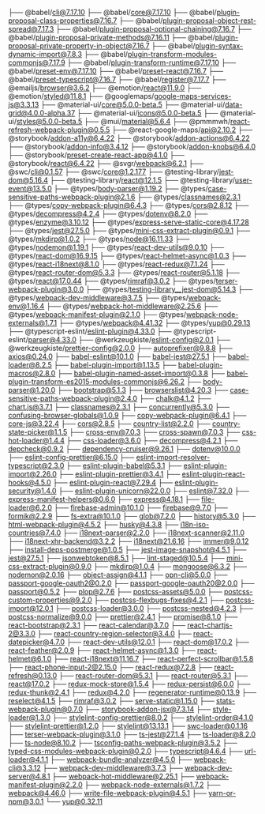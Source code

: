 ├── @babel/cli@7.17.10
├── @babel/core@7.17.10
├── @babel/plugin-proposal-class-properties@7.16.7
├── @babel/plugin-proposal-object-rest-spread@7.17.3
├── @babel/plugin-proposal-optional-chaining@7.16.7
├── @babel/plugin-proposal-private-methods@7.16.11
├── @babel/plugin-proposal-private-property-in-object@7.16.7
├── @babel/plugin-syntax-dynamic-import@7.8.3
├── @babel/plugin-transform-modules-commonjs@7.17.9
├── @babel/plugin-transform-runtime@7.17.10
├── @babel/preset-env@7.17.10
├── @babel/preset-react@7.16.7
├── @babel/preset-typescript@7.16.7
├── @babel/register@7.17.7
├── @emailjs/browser@3.6.2
├── @emotion/react@11.9.0
├── @emotion/styled@11.8.1
├── @googlemaps/google-maps-services-js@3.3.13
├── @material-ui/core@5.0.0-beta.5
├── @material-ui/data-grid@4.0.0-alpha.37
├── @material-ui/icons@5.0.0-beta.5
├── @material-ui/styles@5.0.0-beta.5
├── @mui/material@5.6.4
├── @pmmmwh/react-refresh-webpack-plugin@0.5.5
├── @react-google-maps/api@2.10.2
├── @storybook/addon-a11y@6.4.22
├── @storybook/addon-actions@6.4.22
├── @storybook/addon-info@3.4.12
├── @storybook/addon-knobs@6.4.0
├── @storybook/preset-create-react-app@4.1.0
├── @storybook/react@6.4.22
├── @svgr/webpack@6.2.1
├── @swc/cli@0.1.57
├── @swc/core@1.2.177
├── @testing-library/jest-dom@5.16.4
├── @testing-library/react@12.1.5
├── @testing-library/user-event@13.5.0
├── @types/body-parser@1.19.2
├── @types/case-sensitive-paths-webpack-plugin@2.1.6
├── @types/classnames@2.3.1
├── @types/copy-webpack-plugin@6.4.3
├── @types/cors@2.8.12
├── @types/decompress@4.2.4
├── @types/dotenv@8.2.0
├── @types/enzyme@3.10.12
├── @types/express-serve-static-core@4.17.28
├── @types/jest@27.5.0
├── @types/mini-css-extract-plugin@0.9.1
├── @types/mkdirp@1.0.2
├── @types/node@16.11.33
├── @types/nodemon@1.19.1
├── @types/react-dev-utils@9.0.10
├── @types/react-dom@16.9.15
├── @types/react-helmet-async@1.0.3
├── @types/react-i18next@8.1.0
├── @types/react-redux@7.1.24
├── @types/react-router-dom@5.3.3
├── @types/react-router@5.1.18
├── @types/react@17.0.44
├── @types/rimraf@3.0.2
├── @types/terser-webpack-plugin@3.0.0
├── @types/testing-library__jest-dom@5.14.3
├── @types/webpack-dev-middleware@3.7.5
├── @types/webpack-env@1.16.4
├── @types/webpack-hot-middleware@2.25.6
├── @types/webpack-manifest-plugin@2.1.0
├── @types/webpack-node-externals@1.7.1
├── @types/webpack@4.41.32
├── @types/yup@0.29.13
├── @typescript-eslint/eslint-plugin@4.33.0
├── @typescript-eslint/parser@4.33.0
├── @werkzeugkiste/eslint-config@2.0.1
├── @werkzeugkiste/prettier-config@2.0.0
├── autoprefixer@9.8.8
├── axios@0.24.0
├── babel-eslint@10.1.0
├── babel-jest@27.5.1
├── babel-loader@8.2.5
├── babel-plugin-import@1.13.5
├── babel-plugin-macros@2.8.0
├── babel-plugin-named-asset-import@0.3.8
├── babel-plugin-transform-es2015-modules-commonjs@6.26.2
├── body-parser@1.20.0
├── bootstrap@5.1.3
├── browserslist@4.20.3
├── case-sensitive-paths-webpack-plugin@2.4.0
├── chalk@4.1.2
├── chart.js@3.7.1
├── classnames@2.3.1
├── concurrently@5.3.0
├── confusing-browser-globals@1.0.9
├── copy-webpack-plugin@6.4.1
├── core-js@3.22.4
├── cors@2.8.5
├── country-list@2.2.0
├── country-state-picker@1.1.5
├── cross-env@7.0.3
├── cross-spawn@7.0.3
├── css-hot-loader@1.4.4
├── css-loader@3.6.0
├── decompress@4.2.1
├── depcheck@0.9.2
├── dependency-cruiser@9.26.1
├── dotenv@10.0.0
├── eslint-config-prettier@6.15.0
├── eslint-import-resolver-typescript@2.3.0
├── eslint-plugin-babel@5.3.1
├── eslint-plugin-import@2.26.0
├── eslint-plugin-prettier@3.4.1
├── eslint-plugin-react-hooks@4.5.0
├── eslint-plugin-react@7.29.4
├── eslint-plugin-security@1.4.0
├── eslint-plugin-unicorn@22.0.0
├── eslint@7.32.0
├── express-manifest-helpers@0.6.0
├── express@4.18.1
├── file-loader@6.2.0
├── firebase-admin@10.1.0
├── firebase@9.7.0
├── formik@2.2.9
├── fs-extra@10.1.0
├── glob@7.2.0
├── history@5.3.0
├── html-webpack-plugin@4.5.2
├── husky@4.3.8
├── i18n-iso-countries@7.4.0
├── i18next-parser@2.2.0
├── i18next-scanner@2.11.0
├── i18next-xhr-backend@3.2.2
├── i18next@21.6.16
├── immer@9.0.12
├── install-deps-postmerge@1.0.5
├── jest-image-snapshot@4.5.1
├── jest@27.5.1
├── jsonwebtoken@8.5.1
├── lint-staged@10.5.4
├── mini-css-extract-plugin@0.9.0
├── mkdirp@1.0.4
├── mongoose@6.3.2
├── nodemon@2.0.16
├── object-assign@4.1.1
├── opn-cli@5.0.0
├── passport-google-oauth2@0.2.0
├── passport-google-oauth20@2.0.0
├── passport@0.5.2
├── plop@2.7.6
├── postcss-assets@5.0.0
├── postcss-custom-properties@9.2.0
├── postcss-flexbugs-fixes@4.2.1
├── postcss-import@12.0.1
├── postcss-loader@3.0.0
├── postcss-nested@4.2.3
├── postcss-normalize@9.0.0
├── prettier@2.4.1
├── promise@8.1.0
├── react-bootstrap@2.3.1
├── react-calendar@3.7.0
├── react-chartjs-2@3.3.0
├── react-country-region-selector@3.4.0
├── react-datepicker@4.7.0
├── react-dev-utils@12.0.1
├── react-dom@17.0.2
├── react-feather@2.0.9
├── react-helmet-async@1.3.0
├── react-helmet@6.1.0
├── react-i18next@11.16.7
├── react-perfect-scrollbar@1.5.8
├── react-phone-input-2@2.15.0
├── react-redux@7.2.8
├── react-refresh@0.13.0
├── react-router-dom@5.3.1
├── react-router@5.3.1
├── react@17.0.2
├── redux-mock-store@1.5.4
├── redux-persist@6.0.0
├── redux-thunk@2.4.1
├── redux@4.2.0
├── regenerator-runtime@0.13.9
├── reselect@4.1.5
├── rimraf@3.0.2
├── serve-static@1.15.0
├── stats-webpack-plugin@0.7.0
├── storybook-addon-jsx@7.3.14
├── style-loader@1.3.0
├── stylelint-config-prettier@8.0.2
├── stylelint-order@4.1.0
├── stylelint-prettier@1.2.0
├── stylelint@13.13.1
├── swc-loader@0.1.16
├── terser-webpack-plugin@3.1.0
├── ts-jest@27.1.4
├── ts-loader@8.2.0
├── ts-node@8.10.2
├── tsconfig-paths-webpack-plugin@3.5.2
├── typed-css-modules-webpack-plugin@0.2.0
├── typescript@4.6.4
├── url-loader@4.1.1
├── webpack-bundle-analyzer@4.5.0
├── webpack-cli@3.3.12
├── webpack-dev-middleware@3.7.3
├── webpack-dev-server@4.8.1
├── webpack-hot-middleware@2.25.1
├── webpack-manifest-plugin@2.2.0
├── webpack-node-externals@1.7.2
├── webpack@4.46.0
├── write-file-webpack-plugin@4.5.1
├── yarn-or-npm@3.0.1
└── yup@0.32.11
